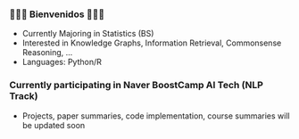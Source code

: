 ### 👋👋👋 Bienvenidos 👋👋👋

- Currently Majoring in Statistics (BS)
- Interested in Knowledge Graphs, Information Retrieval, Commonsense Reasoning, ...
- Languages: Python/R

### Currently participating in Naver BoostCamp AI Tech (NLP Track) ##
- Projects, paper summaries, code implementation, course summaries will be updated soon



<!--
**nlee-208/nlee-208** is a ✨ _special_ ✨ repository because its `README.md` (this file) appears on your GitHub profile.

Here are some ideas to get you started:

- 🔭 I’m currently working on ...
- 🌱 I’m currently learning ...
- 👯 I’m looking to collaborate on ...
- 🤔 I’m looking for help with ...
- 💬 Ask me about ...
- 📫 How to reach me: ...
- 😄 Pronouns: ...
- ⚡ Fun fact: ...
-->
